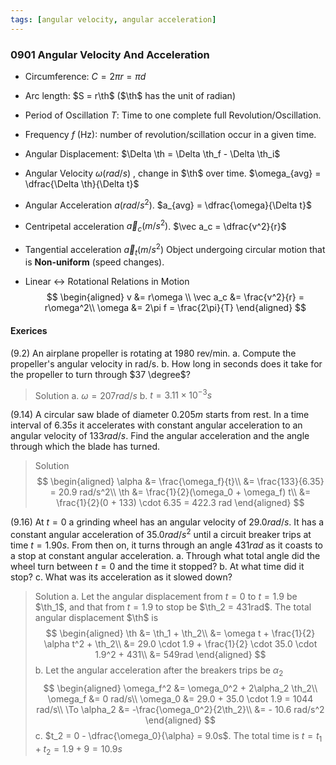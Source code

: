 ```yaml
---
tags: [angular velocity, angular acceleration]
---
```


### 0901 Angular Velocity And Acceleration

+ Circumference: $C = 2\pi r = \pi d$
+ Arc length: $S = r\th$ ($\th$ has the unit of radian)
+ Period of Oscillation $T$: Time to one complete full Revolution/Oscillation.
+ Frequency $f$ (Hz): number of revolution/scillation occur in a given time.

+ Angular Displacement: $\Delta \th = \Delta \th_f - \Delta \th_i$
+ Angular Velocity $\omega (rad/s)$ , change in $\th$ over time. $\omega_{avg} = \dfrac{\Delta \th}{\Delta t}$
+ Angular Acceleration $a (rad/s^2)$. $a_{avg} = \dfrac{\omega}{\Delta t}$
+ Centripetal acceleration $\vec a_c (m/s^2)$. $\vec a_c = \dfrac{v^2}{r}$
+ Tangential acceleration $\vec a_t (m/s^2)$
Object undergoing circular motion that is **Non-uniform** (speed changes).
+ Linear $\longleftrightarrow$ Rotational Relations in Motion
$$
\begin{aligned}
v &= r\omega \\
\vec a_c &= \frac{v^2}{r} = r\omega^2\\
\omega &= 2\pi f = \frac{2\pi}{T}
\end{aligned}
$$

#### Exerices
(9.2) An airplane propeller is rotating at 1980 rev/min.
a. Compute the propeller's angular velocity in rad/s.
b. How long in seconds does it take for the propeller to turn through $37 \degree$?
>Solution
a. $\omega = 207 rad/s$
b. $t = 3.11 \times 10^{-3}s$

(9.14) A circular saw blade of diameter $0.205 m$ starts from rest. In a time interval of $6.35 s$ it accelerates with constant angular acceleration to an angular velocity of $133 rad/s$. Find the angular acceleration and the angle through which the blade has turned.
>Solution
$$
\begin{aligned}
\alpha &= \frac{\omega_f}{t}\\
&= \frac{133}{6.35} = 20.9 rad/s^2\\
\th &= \frac{1}{2}(\omega_0 + \omega_f) t\\
&= \frac{1}{2}(0 + 133) \cdot 6.35 = 422.3 rad
\end{aligned}
$$

(9.16) At $t=0$ a grinding wheel has an angular velocity of $29.0 rad/s$. It has a constant angular acceleration of $35.0 rad/s^2$ until a circuit breaker trips at time $t = 1.90s$. From then on, it turns through an angle $431 rad$ as it coasts to a stop at constant angular acceleration.
a. Through what total angle did the wheel turn between $t=0$ and the time it stopped?
b. At what time did it stop?
c. What was its acceleration as it slowed down?
>Solution
a. Let the angular displacement from $t=0$ to $t=1.9$ be $\th_1$, and that from $t=1.9$ to stop be $\th_2 = 431rad$. The total angular displacement $\th$ is
$$
\begin{aligned}
\th &= \th_1 + \th_2\\
&= \omega t + \frac{1}{2} \alpha t^2 + \th_2\\
&= 29.0 \cdot 1.9 + \frac{1}{2} \cdot 35.0 \cdot 1.9^2 + 431\\
&= 549rad
\end{aligned}
$$
b. Let the angular acceleration after the breakers trips be $\alpha_2$
$$
\begin{aligned}
\omega_f^2 &= \omega_0^2 + 2\alpha_2 \th_2\\
\omega_f &= 0 rad/s\\
\omega_0 &= 29.0 + 35.0 \cdot 1.9 = 1044 rad/s\\
\To \alpha_2 &= -\frac{\omega_0^2}{2\th_2}\\
&= - 10.6 rad/s^2
\end{aligned}
$$
c. $t_2 = 0 - \dfrac{\omega_0}{\alpha} = 9.0s$. The total time is $t = t_1 + t_2 = 1.9 + 9 = 10.9s$
